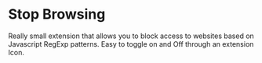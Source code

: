 # Stop Browsing

Really small extension that allows you to block access to websites based on Javascript RegExp patterns. Easy to toggle on and Off through an extension Icon.

